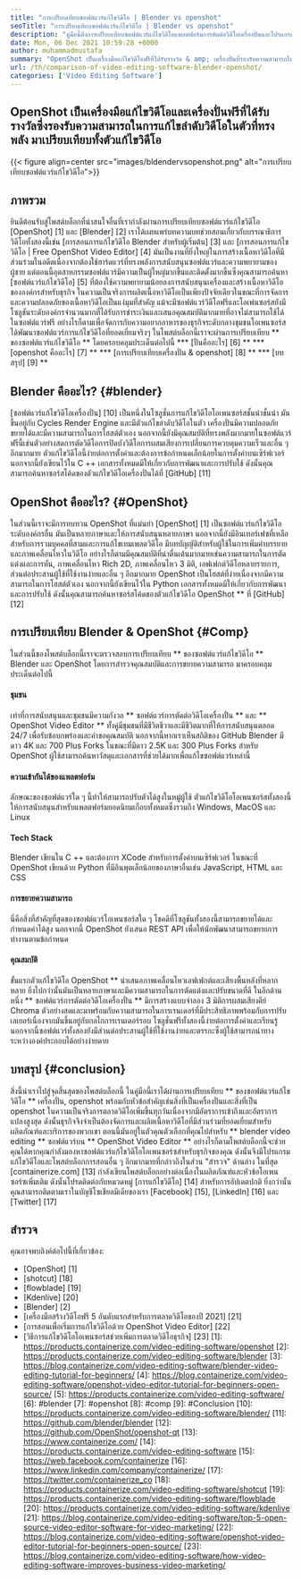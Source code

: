 ```yaml
---
title: "การเปรียบเทียบซอฟต์แวร์แก้ไขวิดีโอ | Blender vs openshot" 
seoTitle: "การเปรียบเทียบซอฟต์แวร์แก้ไขวิดีโอ | Blender vs openshot" 
description: "คู่มือนี้ดึงการเปรียบเทียบซอฟต์แวร์แก้ไขวิดีโอแพลตฟอร์มการตัดต่อวิดีโอเครื่องปั่นและโปรแกรมแก้ไขวิดีโอ OpenShot บรรณาธิการชั้นนำทั้งสองเป็นโอเพ่นซอร์ส" 
date: Mon, 06 Dec 2021 10:59:28 +0000
author: muhammadmustafa
summary: "OpenShot เป็นเครื่องมือแก้ไขวิดีโอฟรีที่ได้รับรางวัล & amp; เครื่องปั่นที่รองรับความสามารถในการแก้ไขลำดับวิดีโอในตัวที่ทรงพลัง มาเปรียบเทียบทั้งตัวแก้ไขวิดีโอ" 
url: /th/comparison-of-video-editing-software-blender-openshot/
categories: ['Video Editing Software']
---
```


## OpenShot เป็นเครื่องมือแก้ไขวิดีโอและเครื่องปั่นฟรีที่ได้รับรางวัลซึ่งรองรับความสามารถในการแก้ไขลำดับวิดีโอในตัวที่ทรงพลัง มาเปรียบเทียบทั้งตัวแก้ไขวิดีโอ

{{< figure align=center src="images/bldendervsopenshot.png" alt="การเปรียบเทียบซอฟต์แวร์แก้ไขวิดีโอ">}}


## ภาพรวม
ยินดีต้อนรับสู่โพสต์บล็อกที่น่าสนใจอื่นที่เรากำลังผ่านการเปรียบเทียบซอฟต์แวร์แก้ไขวิดีโอ [OpenShot] [1] และ [Blender] [2] เราได้เผยแพร่บทความบทช่วยสอนเกี่ยวกับบรรณาธิการวิดีโอทั้งสองนี้เช่น [การสอนการแก้ไขวิดีโอ Blender สำหรับผู้เริ่มต้น] [3] และ [การสอนการแก้ไขวิดีโอ | Free OpenShot Video Editor] [4] มันเป็นงานที่ยิ่งใหญ่ในการสร้างเนื้อหาวิดีโอที่มีส่วนร่วมในอดีตเนื่องจากต้องใช้ฮาร์ดแวร์ที่ทรงพลังการสนับสนุนซอฟต์แวร์และความพยายามของผู้ชาย แต่ตอนนี้อุตสาหกรรมซอฟต์แวร์มีความเป็นผู้ใหญ่มากขึ้นและติดตั้งมากขึ้นซึ่งคุณสามารถค้นหา [ซอฟต์แวร์แก้ไขวิดีโอ] [5] ที่ต้องใช้ความพยายามน้อยลงการสนับสนุนเครื่องและสร้างเนื้อหาวิดีโอขององค์กรสำหรับธุรกิจ
ในความเป็นจริงการผลิตเนื้อหาวิดีโอเป็นเพียงปัจจัยเดียวในขณะที่การจัดการและความปลอดภัยของเนื้อหาวิดีโอเป็นแง่มุมที่สำคัญ แม้จะมีซอฟต์แวร์วิดีโอฟรีและโอเพ่นซอร์สยังมีโซลูชันระดับองค์กรจำนวนมากที่ได้รับการชำระเงินและเสนอคุณสมบัติมากมายที่อาจไม่สามารถใช้ได้ในซอฟต์แวร์ฟรี อย่างไรก็ตามเพื่อจัดการกับความอยากอาหารของธุรกิจระดับกลางชุมชนโอเพนซอร์สได้พัฒนาซอฟต์แวร์การแก้ไขวิดีโอที่ยอดเยี่ยมจริงๆ ในโพสต์บล็อกนี้เราจะผ่านการเปรียบเทียบ ** ของซอฟต์แวร์แก้ไขวิดีโอ ** โดยครอบคลุมประเด็นต่อไปนี้
  *** [ปั่นคืออะไร] [6] **
  *** [openshot คืออะไร] [7] **
  *** [การเปรียบเทียบเครื่องปั่น & openshot] [8] **
  *** [บทสรุป] [9] **

## Blender คืออะไร? {#blender}
[ซอฟต์แวร์แก้ไขวิดีโอเครื่องปั่น] [10] เป็นหนึ่งในโซลูชั่นการแก้ไขวิดีโอโอเพนซอร์สชั้นนำชั้นนำ มันขึ้นอยู่กับ Cycles Render Engine และมีตัวแก้ไขลำดับวิดีโอในตัว เครื่องปั่นมีความปลอดภัยขยายได้และมีความสามารถในการโฮสต์ตัวเอง นอกจากนี้ยังมีคุณสมบัติที่ทรงพลังมากมายในซอฟต์แวร์ฟรีนี้เช่นตัวอย่างสดการตัดวิดีโอการปิดบังวิดีโอการผสมเสียงการเปลี่ยนการควบคุมความเร็วและอื่น ๆ อีกมากมาย ตัวแก้ไขวิดีโอนี้ง่ายต่อการตั้งค่าและต้องการข้อกำหนดเล็กน้อยในการตั้งค่าบนเซิร์ฟเวอร์ นอกจากนี้ยังเขียนไว้ใน C ++ เอกสารทั้งหมดมีให้เกี่ยวกับการพัฒนาและการปรับใช้ ดังนั้นคุณสามารถค้นหาซอร์สโค้ดของตัวแก้ไขวิดีโอเครื่องปั่นได้ที่ [GitHub] [11]

## OpenShot คืออะไร? {#OpenShot}
ในส่วนนี้เราจะมีการทบทวน OpenShot ที่แม่นยำ [OpenShot] [1] เป็นซอฟต์แวร์แก้ไขวิดีโอระดับองค์กรอื่น มันเป็นหลายภาษาและให้การสนับสนุนหลายภาษา นอกจากนี้ยังมีอินเทอร์เฟซที่เหลือสำหรับการรวมบุคคลที่สามและการแก้ไขเทมเพลตวิดีโอ มีบทบัญญัติสำหรับผู้ใช้ในการเพิ่มคำบรรยายและภาพเคลื่อนไหวในวิดีโอ อย่างไรก็ตามมีคุณสมบัติที่น่าตื่นเต้นมากมายเช่นความสามารถในการตัดแต่งและการหั่น, ภาพเคลื่อนไหว Rich 2D, ภาพเคลื่อนไหว 3 มิติ, เอฟเฟกต์วิดีโอหลายรายการ, ส่วนต่อประสานผู้ใช้ที่ใช้งานง่ายและอื่น ๆ อีกมากมาย OpenShot เป็นโฮสต์ที่ง่ายเนื่องจากมีความสามารถในการโฮสต์ตัวเอง นอกจากนี้ยังเขียนไว้ใน Python เอกสารทั้งหมดมีให้เกี่ยวกับการพัฒนาและการปรับใช้ ดังนั้นคุณสามารถค้นหาซอร์สโค้ดของตัวแก้ไขวิดีโอ OpenShot ** ที่ [GitHub] [12]

## การเปรียบเทียบ Blender & OpenShot {#Comp}
ในส่วนนี้ของโพสต์บล็อกนี้เราจะตรวจสอบการเปรียบเทียบ ** ของซอฟต์แวร์แก้ไขวิดีโอ ** Blender และ OpenShot โดยการสำรวจคุณสมบัติและการขยายความสามารถ มาครอบคลุมประเด็นต่อไปนี้

#### ชุมชน
เท่าที่การสนับสนุนและชุมชนมีความกังวล ** ซอฟต์แวร์การตัดต่อวิดีโอเครื่องปั่น ** และ ** OpenShot Video Editor ** ทั้งคู่มีชุมชนที่มีชีวิตชีวาและมีชีวิตมากที่ให้การสนับสนุนตลอด 24/7 เพื่อรับข้อบกพร่องและคำขอคุณสมบัติ นอกจากนี้หากเราเห็นสถิติของ GitHub Blender มีดาว 4K และ 700 Plus Forks ในขณะที่มีดาว 2.5K และ 300 Plus Forks สำหรับ OpenShot ผู้ใช้สามารถค้นหาวัสดุและเอกสารที่ช่วยได้มากเพื่อแก้ไขซอฟต์แวร์เหล่านี้

#### ความเข้ากันได้ของแพลตฟอร์ม
ลักษณะของซอฟต์แวร์ใด ๆ นี้ทำให้สามารถปรับตัวได้สูงในหมู่ผู้ใช้ ตัวแก้ไขวิดีโอโอเพนซอร์สทั้งสองนี้ให้การสนับสนุนสำหรับแพลตฟอร์มยอดนิยมเกือบทั้งหมดซึ่งรวมถึง Windows, MacOS และ Linux

#### Tech Stack
Blender เขียนใน C ++ และต้องการ XCode สำหรับการตั้งค่าบนเซิร์ฟเวอร์ ในขณะที่ OpenShot เขียนด้วย Python ที่มีอินพุตเล็กน้อยของภาษาอื่นเช่น JavaScript, HTML และ CSS

#### การขยายความสามารถ
นี่คือสิ่งที่สำคัญที่สุดของซอฟต์แวร์โอเพนซอร์สใด ๆ โชคดีที่โซลูชันทั้งสองนี้สามารถขยายได้และกำหนดค่าได้สูง นอกจากนี้ OpenShot ยังเสนอ REST API เพื่อให้นักพัฒนาสามารถขยายการทำงานตามข้อกำหนด

#### **คุณสมบัติ**
ขั้นแรกตัวแก้ไขวิดีโอ OpenShot ** นำเสนอภาพเคลื่อนไหวเอฟเฟกต์และเสียงพื้นหลังที่หลากหลาย ยิ่งไปกว่านั้นมันเป็นหลายภาษาและมีความสามารถในการตัดแต่งและปรับขนาดที่ดี ในอีกด้านหนึ่ง ** ซอฟต์แวร์การตัดต่อวิดีโอเครื่องปั่น ** มีการสร้างแบบจำลอง 3 มิติการผสมเสียงคีย์ Chroma ตัวอย่างสดและมาพร้อมกับความสามารถในการเรนเดอร์ที่มีประสิทธิภาพพร้อมกับการปรับเลเยอร์เนื่องจากมันขึ้นอยู่กับกลไกการเรนเดอร์รอบ โซลูชั่นฟรีทั้งสองนี้ง่ายต่อการตั้งค่าและเรียนรู้ นอกจากนี้ซอฟต์แวร์ทั้งสองยังมีส่วนต่อประสานผู้ใช้ที่ใช้งานง่ายและตรรกะซึ่งผู้ใช้สามารถนำทางระหว่างองค์ประกอบได้อย่างง่ายดาย

## บทสรุป {#conclusion}
สิ่งนี้นำเราไปสู่จุดสิ้นสุดของโพสต์บล็อกนี้ ในคู่มือนี้เราได้ผ่านการเปรียบเทียบ ** ของซอฟต์แวร์แก้ไขวิดีโอ ** เครื่องปั่น, openshot พร้อมกับหัวข้อสำคัญเช่นสิ่งที่เป็นเครื่องปั่นและสิ่งที่เป็น openshot ในความเป็นจริงการตลาดวิดีโอเพิ่มขึ้นทุกวันเนื่องจากมีอัตราการเข้าถึงและอัตราการแปลงสูงสุด ดังนั้นธุรกิจจึงจำเป็นต้องจัดการและผลิตเนื้อหาวิดีโอที่มีส่วนร่วมที่ยอดเยี่ยมสำหรับผลิตภัณฑ์และบริการของพวกเขา ตอนนี้มันอยู่ในตัวคุณตัวเลือกที่คุณไปสำหรับ ** blender video editing ** ซอฟต์แวร์บน ** OpenShot Video Editor ** อย่างไรก็ตามโพสต์บล็อกนี้จะช่วยคุณได้หากคุณกำลังมองหาซอฟต์แวร์แก้ไขวิดีโอโอเพนซอร์ซสำหรับธุรกิจของคุณ ดังนั้นจึงมีโปรแกรมแก้ไขวิดีโอและโพสต์บล็อกการสอนอื่น ๆ อีกมากมายที่กล่าวถึงในส่วน "สำรวจ" ด้านล่าง
ในที่สุด [containerize.com] [13] กำลังเขียนโพสต์บล็อกอย่างต่อเนื่องในผลิตภัณฑ์และหัวข้อโอเพนซอร์ซเพิ่มเติม ดังนั้นโปรดติดต่อกับหมวดหมู่ [การแก้ไขวิดีโอ] [14] สำหรับการอัปเดตปกติ ยิ่งกว่านั้นคุณสามารถติดตามเราในบัญชีโซเชียลมีเดียของเรา [Facebook] [15], [LinkedIn] [16] และ [Twitter] [17]

## สำรวจ
คุณอาจพบลิงค์ต่อไปนี้ที่เกี่ยวข้อง:
  * [OpenShot] [1]
  * [shotcut] [18]
  * [flowblade] [19]
  * [Kdenlive] [20]
  * [Blender] [2]
  * [เครื่องมือสร้างวิดีโอฟรี 5 อันดับแรกสำหรับการตลาดวิดีโอของปี 2021] [21]
  * [การสอนเพื่อเริ่มการแก้ไขวิดีโอด้วย OpenShot Video Editor] [22]
  * [วิธีการแก้ไขวิดีโอโอเพนซอร์สช่วยเพิ่มการตลาดวิดีโอธุรกิจ] [23]
[1]: https://products.containerize.com/video-editing-software/openshot
[2]: https://products.containerize.com/video-editing-software/blender
[3]: https://blog.containerize.com/video-editing-software/blender-video-editing-tutorial-for-beginners/
[4]: https://blog.containerize.com/video-editing-software/openshot-video-editor-tutorial-for-beginners-open-source/
[5]: https://products.containerize.com/video-editing-software/
[6]: #blender
[7]: #openshot
[8]: #comp
[9]: #Conclusion
[10]: https://products.containerize.com/video-editing-software/blender/
[11]: https://github.com/blender/blender
[12]: https://github.com/OpenShot/openshot-qt
[13]: https://www.containerize.com/
[14]: https://products.containerize.com/video-editing-software
[15]: https://web.facebook.com/containerize
[16]: https://www.linkedin.com/company/containerize/
[17]: https://twitter.com/containerize_co
[18]: https://products.containerize.com/video-editing-software/shotcut
[19]: https://products.containerize.com/video-editing-software/flowblade
[20]: https://products.containerize.com/video-editing-software/kdenlive
[21]: https://blog.containerize.com/video-editing-software/top-5-open-source-video-editor-software-for-video-marketing/
[22]: https://blog.containerize.com/video-editing-software/openshot-video-editor-tutorial-for-beginners-open-source/
[23]: https://blog.containerize.com/video-editing-software/how-video-editing-software-improves-business-video-marketing/
